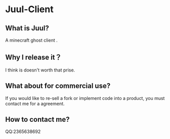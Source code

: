 # Juul-Client

## What is Juul?
 A minecraft ghost client .

## Why I release it？
 I think is doesn't worth that prise.
 
## What about for commercial use?
 If you would like to re-sell a fork or implement code into a product, you must contact me for a agreement.
 
## How to contact me?
 QQ:2365638692
